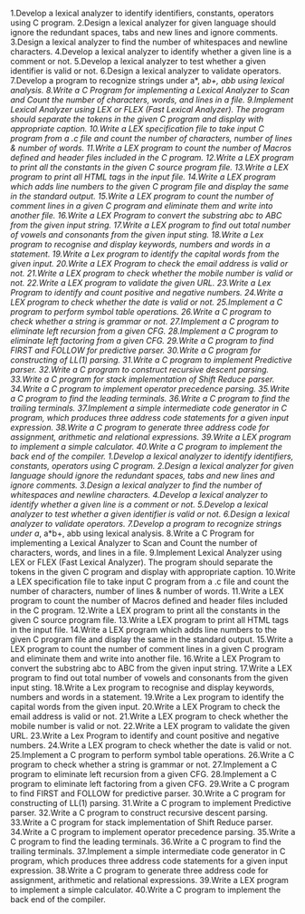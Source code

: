 1.Develop a lexical analyzer to identify identifiers, constants, operators using C program.
2.Design a lexical analyzer for given language should ignore the redundant spaces, tabs and new lines and ignore comments.
3.Design a lexical analyzer to find the number of whitespaces and newline characters.
4.Develop a lexical analyzer to identify whether a given line is a comment or not.
5.Develop a lexical analyzer to test whether a given identifier is valid or not.
6.Design a lexical analyzer to validate operators.
7.Develop a program to recognize strings under a*, a*b+, abb using lexical analysis.
8.Write a C Program for implementing a Lexical Analyzer to Scan and Count the number of characters, words, and lines in a file.
9.Implement Lexical Analyzer using LEX or FLEX (Fast Lexical Analyzer). The program should separate the tokens in the given C program and display with appropriate caption.
10.Write a LEX specification file to take input C program from a .c file and count the number of characters, number of lines & number of words.
11.Write a LEX program to count the number of Macros defined and header files included in the C program.
12.Write a LEX program to print all the constants in the given C source program file.
13.Write a LEX program to print all HTML tags in the input file.
14.Write a LEX program which adds line numbers to the given C program file and display the same in the standard output.
15.Write a LEX program to count the number of comment lines in a given C program and eliminate them and write into another file.
16.Write a LEX Program to convert the substring abc to ABC from the given input string.
17.Write a LEX program to find out total number of vowels and consonants from the given input sting.
18.Write a Lex program to recognise and display keywords, numbers and words in a statement.
19.Write a Lex program to identify the capital words from the given input.
20.Write a LEX Program to check the email address is valid or not.
21.Write a LEX program to check whether the mobile number is valid or not.
22.Write a LEX program to validate the given URL.
23.Write a Lex Program to identify and count positive and negative numbers.
24.Write a LEX program to check whether the date is valid or not.
25.Implement a C program to perform symbol table operations.
26.Write a C program to check whether a string is grammar or not.
27.Implement a C program to eliminate left recursion from a given CFG.
28.Implement a C program to eliminate left factoring from a given CFG.
29.Write a C program to find FIRST and FOLLOW for predictive parser.
30.Write a C program for constructing of LL(1) parsing.
31.Write a C program to implement Predictive parser.
32.Write a C program to construct recursive descent parsing.
33.Write a C program for stack implementation of Shift Reduce parser.
34.Write a C program to implement operator precedence parsing.
35.Write a C program to find the leading terminals.
36.Write a C program to find the trailing terminals.
37.Implement a simple intermediate code generator in C program, which produces three address code statements for a given input expression.
38.Write a C program to generate three address code for assignment, arithmetic and relational expressions.
39.Write a LEX program to implement a simple calculator.
40.Write a C program to implement the back end of the compiler.
1.Develop a lexical analyzer to identify identifiers, constants, operators using C program.
2.Design a lexical analyzer for given language should ignore the redundant spaces, tabs and new lines and ignore comments.
3.Design a lexical analyzer to find the number of whitespaces and newline characters.
4.Develop a lexical analyzer to identify whether a given line is a comment or not.
5.Develop a lexical analyzer to test whether a given identifier is valid or not.
6.Design a lexical analyzer to validate operators.
7.Develop a program to recognize strings under a*, a*b+, abb using lexical analysis.
8.Write a C Program for implementing a Lexical Analyzer to Scan and Count the number of characters, words, and lines in a file.
9.Implement Lexical Analyzer using LEX or FLEX (Fast Lexical Analyzer). The program should separate the tokens in the given C program and display with appropriate caption.
10.Write a LEX specification file to take input C program from a .c file and count the number of characters, number of lines & number of words.
11.Write a LEX program to count the number of Macros defined and header files included in the C program.
12.Write a LEX program to print all the constants in the given C source program file.
13.Write a LEX program to print all HTML tags in the input file.
14.Write a LEX program which adds line numbers to the given C program file and display the same in the standard output.
15.Write a LEX program to count the number of comment lines in a given C program and eliminate them and write into another file.
16.Write a LEX Program to convert the substring abc to ABC from the given input string.
17.Write a LEX program to find out total number of vowels and consonants from the given input sting.
18.Write a Lex program to recognise and display keywords, numbers and words in a statement.
19.Write a Lex program to identify the capital words from the given input.
20.Write a LEX Program to check the email address is valid or not.
21.Write a LEX program to check whether the mobile number is valid or not.
22.Write a LEX program to validate the given URL.
23.Write a Lex Program to identify and count positive and negative numbers.
24.Write a LEX program to check whether the date is valid or not.
25.Implement a C program to perform symbol table operations.
26.Write a C program to check whether a string is grammar or not.
27.Implement a C program to eliminate left recursion from a given CFG.
28.Implement a C program to eliminate left factoring from a given CFG.
29.Write a C program to find FIRST and FOLLOW for predictive parser.
30.Write a C program for constructing of LL(1) parsing.
31.Write a C program to implement Predictive parser.
32.Write a C program to construct recursive descent parsing.
33.Write a C program for stack implementation of Shift Reduce parser.
34.Write a C program to implement operator precedence parsing.
35.Write a C program to find the leading terminals.
36.Write a C program to find the trailing terminals.
37.Implement a simple intermediate code generator in C program, which produces three address code statements for a given input expression.
38.Write a C program to generate three address code for assignment, arithmetic and relational expressions.
39.Write a LEX program to implement a simple calculator.
40.Write a C program to implement the back end of the compiler.
